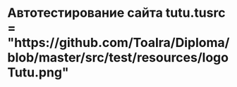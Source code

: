<h1>Автотестирование сайта tutu.tu<img>src = "https://github.com/Toalra/Diploma/blob/master/src/test/resources/logoTutu.png"</img></h1>
